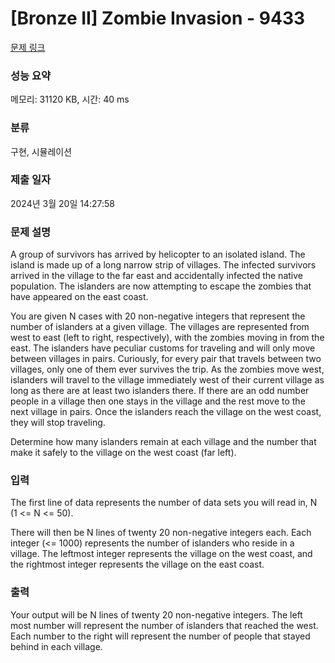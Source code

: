 # [Bronze II] Zombie Invasion - 9433 

[문제 링크](https://www.acmicpc.net/problem/9433) 

### 성능 요약

메모리: 31120 KB, 시간: 40 ms

### 분류

구현, 시뮬레이션

### 제출 일자

2024년 3월 20일 14:27:58

### 문제 설명

<p>A group of survivors has arrived by helicopter to an isolated island. The island is made up of a long narrow strip of villages. The infected survivors arrived in the village to the far east and accidentally infected the native population. The islanders are now attempting to escape the zombies that have appeared on the east coast.</p>

<p>You are given N cases with 20 non-negative integers that represent the number of islanders at a given village. The villages are represented from west to east (left to right, respectively), with the zombies moving in from the east. The islanders have peculiar customs for traveling and will only move between villages in pairs. Curiously, for every pair that travels between two villages, only one of them ever survives the trip. As the zombies move west, islanders will travel to the village immediately west of their current village as long as there are at least two islanders there. If there are an odd number people in a village then one stays in the village and the rest move to the next village in pairs. Once the islanders reach the village on the west coast, they will stop traveling.</p>

<p>Determine how many islanders remain at each village and the number that make it safely to the village on the west coast (far left).</p>

### 입력 

 <p>The first line of data represents the number of data sets you will read in, N (1 <= N <= 50).</p>

<p>There will then be N lines of twenty 20 non-negative integers each. Each integer (<= 1000) represents the number of islanders who reside in a village. The leftmost integer represents the village on the west coast, and the rightmost integer represents the village on the east coast.</p>

### 출력 

 <p>Your output will be N lines of twenty 20 non-negative integers. The left most number will represent the number of islanders that reached the west. Each number to the right will represent the number of people that stayed behind in each village.</p>

